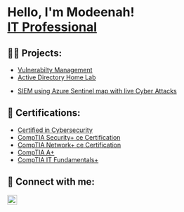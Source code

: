 <h1>Hello, I'm Modeenah! <br/> <a href="https://www.linkedin.com/in/Modeenahadeyemo/">IT Professional</a>

<h2>👨‍💻 Projects:</h2>
  
- [Vulnerabilty Management](https://github.com/mun4h/Vulnerabiltymanagement)
- [Active Directory Home Lab](https://github.com/mun4h/ActiveDirectoryUserCreation)
<!-- (https://github.com/joshmadakor1/AD_PS) -->
- [SIEM using Azure Sentinel map with live Cyber Attacks](https://github.com/mun4h/SIEM--Azure-Sentinel)

 
<h2> 🤳 Certifications:</h2>
  
   - [Certified in Cybersecurity](https://www.credly.com/badges/e6280f3d-01be-4454-ac20-cb2c10d3dc08/public_url)
   - [CompTIA Security+ ce Certification](https://www.youracclaim.com/badges/19503404-cb15-492e-87fa-6f436d8cc28c/linked_in_profile)
   - [CompTIA Network+ ce Certification](https://www.youracclaim.com/badges/973ed780-5153-40be-9b77-460ff3af68b7/linked_in_profile)
   - [CompTIA A+](https://www.youracclaim.com/badges/1386c70c-b0bb-4437-84df-7a240d6002e2/linked_in_profile)
   - [CompTIA IT Fundamentals+](https://www.youracclaim.com/badges/d0acb2e0-6a62-4c7f-83ed-be4d555d4413/linked_in_profile)


 

<h2> 🤳 Connect with me:</h2>


[<img align="left" alt="ModeenahAdeyemo | LinkedIn" width="22px" src="https://cdn.jsdelivr.net/npm/simple-icons@v3/icons/linkedin.svg" />][linkedin]


[linkedin]: https://www.linkedin.com/in/modeenahadeyemo/

